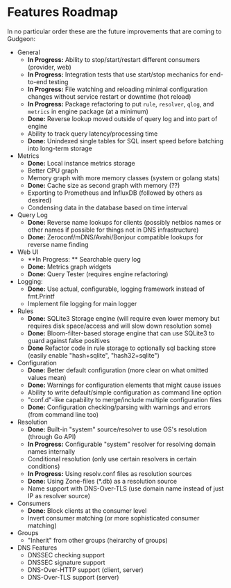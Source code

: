# Features Roadmap

In no particular order these are the future improvements that are coming to Gudgeon:

* General
  * **In Progress:** Ability to stop/start/restart different consumers (provider, web)
  * **In Progress:** Integration tests that use start/stop mechanics for end-to-end testing
  * **In Progress:** File watching and reloading minimal configuration changes without service restart or downtime (hot reload)
  * **In Progress:** Package refactoring to put `rule`, `resolver`, `qlog`, and `metrics` in engine package (at a minimum)
  * **Done:** Reverse lookup moved outside of query log and into part of engine
  * Ability to track query latency/processing time
  * **Done:** Unindexed single tables for SQL insert speed before batching into long-term storage
* Metrics
  * **Done:** Local instance metrics storage
  * Better CPU graph
  * Memory graph with more memory classes (system or golang stats)
  * **Done:** Cache size as second graph with memory (??)
  * Exporting to Prometheus and InfluxDB (followed by others as desired)
  * Condensing data in the database based on time interval
* Query Log
  * **Done:** Reverse name lookups for clients (possibly netbios names or other names if possible for things not in DNS infrastructure)
  * **Done:** Zeroconf/mDNS/Avahi/Bonjour compatible lookups for reverse name finding
* Web UI
  * **In Progress: ** Searchable query log
  * **Done:** Metrics graph widgets
  * **Done:** Query Tester (requires engine refactoring)
* Logging:
  * **Done:** Use actual, configurable, logging framework instead of fmt.Printf
  * Implement file logging for main logger
* Rules
  * **Done:** SQLite3 Storage engine (will require even lower memory but requires disk space/access and will slow down resolution some)
  * **Done:** Bloom-filter-based storage engine that can use SQLite3 to guard against false positives
  * **Done** Refactor code in rule storage to optionally sql backing store (easily enable "hash+sqlite", "hash32+sqlite")
* Configuration
  * **Done:** Better default configuration (more clear on what omitted values mean)
  * **Done:** Warnings for configuration elements that might cause issues
  * Ability to write default/simple configuration as command line option
  * "conf.d"-like capability to merge/include multiple configuration files
  * **Done:** Configuration checking/parsing with warnings and errors (from command line too)
* Resolution
  * **Done:** Built-in "system" source/resolver to use OS's resolution (through Go API)
  * **In Progress:** Configurable "system" resolver for resolving domain names internally
  * Conditional resolution (only use certain resolvers in certain conditions)
  * **In Progress:** Using resolv.conf files as resolution sources
  * **Done:** Using Zone-files (\*.db) as a resolution source
  * Name support with DNS-Over-TLS (use domain name instead of just IP as resolver source)
* Consumers
  * **Done:** Block clients at the consumer level
  * Invert consumer matching (or more sophisticated consumer matching)
* Groups
  * "Inherit" from other groups (heirarchy of groups)
* DNS Features
  * DNSSEC checking support 
  * DNSSEC signature support
  * DNS-Over-HTTP support (client, server)
  * DNS-Over-TLS support (server)

